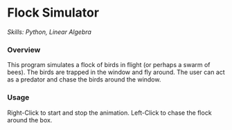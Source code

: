 # Flock Simulator
*Skills: Python, Linear Algebra*

### Overview
This program simulates a flock of birds in flight (or perhaps a swarm of bees). The birds are trapped in the window and fly around. The user can act as a predator and chase the birds around the window.

### Usage
Right-Click to start and stop the animation.
Left-Click to chase the flock around the box.

